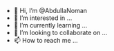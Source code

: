 - 👋 Hi, I’m @AbdullaNoman
- 👀 I’m interested in ...
- 🌱 I’m currently learning ...
- 💞️ I’m looking to collaborate on ...
- 📫 How to reach me ...

<!---
AbdullaNoman/AbdullaNoman is a ✨ special ✨ repository because its `README.md` (this file) appears on your GitHub profile.
You can click the Preview link to take a look at your changes.
--->
